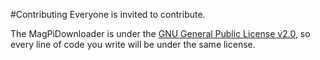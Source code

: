 #Contributing
Everyone is invited to contribute.  

The MagPiDownloader is under the [GNU General Public License v2.0](https://github.com/joergi/MagPiDownloader/blob/master/LICENSE), so every line of code you write will be under the same license.